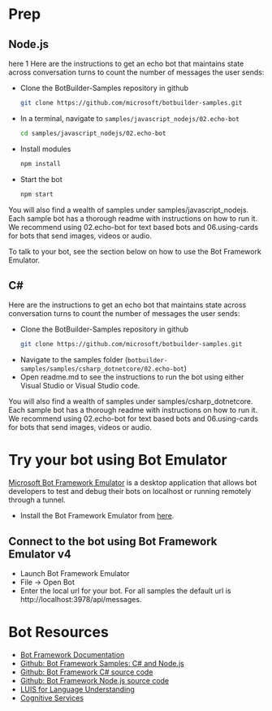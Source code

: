 # Prep

## Node.js


here 1
Here are the instructions to get an echo bot that maintains state across conversation turns to count the number of messages the user sends:

- Clone the BotBuilder-Samples repository in github
    ```bash
    git clone https://github.com/microsoft/botbuilder-samples.git
    ```
- In a terminal, navigate to `samples/javascript_nodejs/02.echo-bot`
    ```bash
    cd samples/javascript_nodejs/02.echo-bot
    ```
- Install modules
    ```bash
    npm install
    ```
- Start the bot
    ```bash
    npm start
    ```

You will also find a wealth of samples under samples/javascript_nodejs. Each sample bot has a thorough readme with instructions on how to run it. We recommend using 02.echo-bot for text based bots and 06.using-cards for bots that send images, videos or audio. 

To talk to your bot, see the section below on how to use the Bot Framework Emulator.

## C#

Here are the instructions to get an echo bot that maintains state across conversation turns to count the number of messages the user sends:

- Clone the BotBuilder-Samples repository in github
    ```bash
    git clone https://github.com/microsoft/botbuilder-samples.git
    ```
- Navigate to the samples folder (`botbuilder-samples/samples/csharp_dotnetcore/02.echo-bot`) 
- Open readme.md to see the instructions to run the bot using either Visual Studio or Visual Studio code.

You will also find a wealth of samples under samples/csharp_dotnetcore. Each sample bot has a thorough readme with instructions on how to run it. We recommend using 02.echo-bot for text based bots and 06.using-cards for bots that send images, videos or audio. 

# Try your bot using Bot Emulator

[Microsoft Bot Framework Emulator](https://docs.microsoft.com/en-us/azure/bot-service/bot-service-debug-emulator?view=azure-bot-service-4.0) is a desktop application that allows bot developers to test and debug their bots on localhost or running remotely through a tunnel.

- Install the Bot Framework Emulator from [here](https://github.com/Microsoft/BotFramework-Emulator/releases).

## Connect to the bot using Bot Framework Emulator **v4**
- Launch Bot Framework Emulator
- File -> Open Bot 
- Enter the local url for your bot. For all samples the default url is http://localhost:3978/api/messages.

# Bot Resources

* [Bot Framework Documentation](https://docs.microsoft.com/en-us/azure/bot-service/?view=azure-bot-service-4.0)
* [Github: Bot Framework Samples: C# and Node.js](https://github.com/Microsoft/BotBuilder-Samples)
* [Github: Bot Framework C# source code](https://github.com/Microsoft/botbuilder-dotnet)
* [Github: Bot Framework Node.js source code](https://github.com/Microsoft/botbuilder-js)
* [LUIS for Language Understanding](https://www.luis.ai/)
* [Cognitive Services](https://azure.microsoft.com/en-us/services/cognitive-services/)

